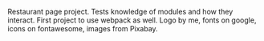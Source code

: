 Restaurant page project. Tests knowledge of modules and how they interact. First project to use webpack as well. Logo by me, fonts on google, icons on fontawesome, images from Pixabay.